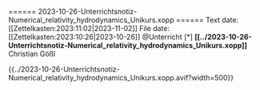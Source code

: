 ====== 2023-10-26-Unterrichtsnotiz-Numerical_relativity_hydrodynamics_Unikurs.xopp ======
Text date: [[Zettelkasten:2023:11:02|2023-11-02]] File date: [[Zettelkasten:2023:10:26|2023-10-26]]
@Unterricht
[*] **[[../2023-10-26-Unterrichtsnotiz-Numerical_relativity_hydrodynamics_Unikurs.xopp]]** 
Christian Gößl


{{../2023-10-26-Unterrichtsnotiz-Numerical_relativity_hydrodynamics_Unikurs.xopp.avif?width=500}}

